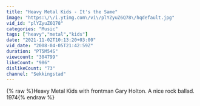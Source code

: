 ```yaml
---
title: "Heavy Metal Kids - It's the Same"
image: "https:\/\/i.ytimg.com\/vi\/plYZyuZ6Q78\/hqdefault.jpg"
vid_id: "plYZyuZ6Q78"
categories: "Music"
tags: ["heavy","metal","kids"]
date: "2021-11-02T10:13:20+03:00"
vid_date: "2008-04-05T21:42:59Z"
duration: "PT5M54S"
viewcount: "304799"
likeCount: "986"
dislikeCount: "73"
channel: "Sekkingstad"
---
```

{% raw %}Heavy Metal Kids with frontman Gary Holton. A nice rock ballad. 1974{% endraw %}
